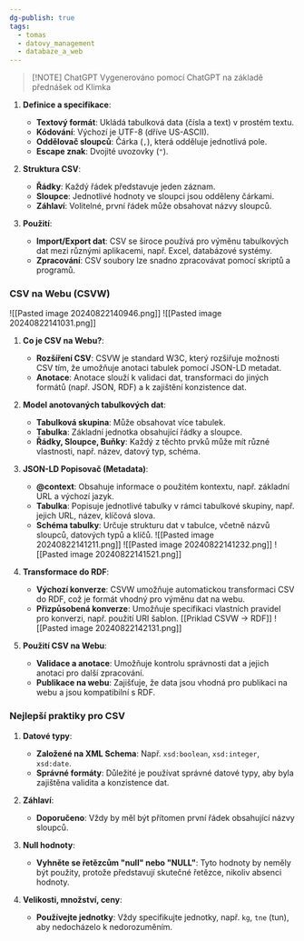 ```yaml
---
dg-publish: true
tags:
  - tomas
  - datovy_management
  - databaze_a_web
---
```

> [!NOTE] ChatGPT
> Vygenerováno pomocí ChatGPT na základě přednášek od Klimka

1. **Definice a specifikace**:
   - **Textový formát**: Ukládá tabulková data (čísla a text) v prostém textu.
   - **Kódování**: Výchozí je UTF-8 (dříve US-ASCII).
   - **Oddělovač sloupců**: Čárka (`,`), která odděluje jednotlivá pole.
   - **Escape znak**: Dvojité uvozovky (`"`).

2. **Struktura CSV**:
   - **Řádky**: Každý řádek představuje jeden záznam.
   - **Sloupce**: Jednotlivé hodnoty ve sloupci jsou odděleny čárkami.
   - **Záhlaví**: Volitelné, první řádek může obsahovat názvy sloupců.

3. **Použití**:
   - **Import/Export dat**: CSV se široce používá pro výměnu tabulkových dat mezi různými aplikacemi, např. Excel, databázové systémy.
   - **Zpracování**: CSV soubory lze snadno zpracovávat pomocí skriptů a programů.

### **CSV na Webu (CSVW)**
![[Pasted image 20240822140946.png]]
![[Pasted image 20240822141031.png]]
1. **Co je CSV na Webu?**:
   - **Rozšíření CSV**: CSVW je standard W3C, který rozšiřuje možnosti CSV tím, že umožňuje anotaci tabulek pomocí JSON-LD metadat.
   - **Anotace**: Anotace slouží k validaci dat, transformaci do jiných formátů (např. JSON, RDF) a k zajištění konzistence dat.

2. **Model anotovaných tabulkových dat**:
   - **Tabulková skupina**: Může obsahovat více tabulek.
   - **Tabulka**: Základní jednotka obsahující řádky a sloupce.
   - **Řádky, Sloupce, Buňky**: Každý z těchto prvků může mít různé vlastnosti, např. název, datový typ, schéma.

3. **JSON-LD Popisovač (Metadata)**:
   - **@context**: Obsahuje informace o použitém kontextu, např. základní URL a výchozí jazyk.
   - **Tabulka**: Popisuje jednotlivé tabulky v rámci tabulkové skupiny, např. jejich URL, název, klíčová slova.
   - **Schéma tabulky**: Určuje strukturu dat v tabulce, včetně názvů sloupců, datových typů a klíčů.
   ![[Pasted image 20240822141211.png]]
   ![[Pasted image 20240822141232.png]]
   ![[Pasted image 20240822141521.png]]

4. **Transformace do RDF**:
   - **Výchozí konverze**: CSVW umožňuje automatickou transformaci CSV do RDF, což je formát vhodný pro výměnu dat na webu.
   - **Přizpůsobená konverze**: Umožňuje specifikaci vlastních pravidel pro konverzi, např. použití URI šablon.
   [[Priklad CSVW -> RDF]]
   ![[Pasted image 20240822142131.png]]

5. **Použití CSV na Webu**:
   - **Validace a anotace**: Umožňuje kontrolu správnosti dat a jejich anotaci pro další zpracování.
   - **Publikace na webu**: Zajišťuje, že data jsou vhodná pro publikaci na webu a jsou kompatibilní s RDF.

### **Nejlepší praktiky pro CSV**

1. **Datové typy**:
   - **Založené na XML Schema**: Např. `xsd:boolean`, `xsd:integer`, `xsd:date`.
   - **Správné formáty**: Důležité je používat správné datové typy, aby byla zajištěna validita a konzistence dat.

2. **Záhlaví**:
   - **Doporučeno**: Vždy by měl být přítomen první řádek obsahující názvy sloupců.

3. **Null hodnoty**:
   - **Vyhněte se řetězcům "null" nebo "NULL"**: Tyto hodnoty by neměly být použity, protože představují skutečné řetězce, nikoliv absenci hodnoty.

4. **Velikosti, množství, ceny**:
   - **Používejte jednotky**: Vždy specifikujte jednotky, např. `kg`, `tne` (tun), aby nedocházelo k nedorozuměním.



